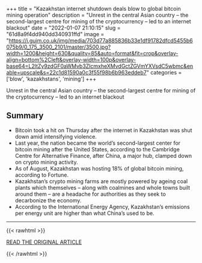 +++
title = "Kazakhstan internet shutdown deals blow to global bitcoin mining operation"
description = "Unrest in the central Asian country – the second-largest centre for mining of the cryptocurrency – led to an internet blackout"
date = "2022-01-07 21:10:15"
slug = "61d8a9f4dd940dd340931ffd"
image = "https://i.guim.co.uk/img/media/703d77a885836b33e1df91782dfcd5455b6075b9/0_175_3500_2101/master/3500.jpg?width=1200&height=630&quality=85&auto=format&fit=crop&overlay-align=bottom%2Cleft&overlay-width=100p&overlay-base64=L2ltZy9zdGF0aWMvb3ZlcmxheXMvdGctZGVmYXVsdC5wbmc&enable=upscale&s=22c1d81590a0c3f55f98b6b963eddeb7"
categories = ['blow', 'kazakhstans', 'mining']
+++

Unrest in the central Asian country – the second-largest centre for mining of the cryptocurrency – led to an internet blackout

## Summary

- Bitcoin took a hit on Thursday after the internet in Kazakhstan was shut down amid intensifying violence.
- Last year, the nation became the world’s second-largest center for bitcoin mining after the United States, according to the Cambridge Centre for Alternative Finance, after China, a major hub, clamped down on crypto mining activity.
- As of August, Kazakhstan was hosting 18% of global bitcoin mining, according to Fortune.
- Kazakhstan’s crypto mining farms are mostly powered by ageing coal plants which themselves – along with coalmines and whole towns built around them – are a headache for authorities as they seek to decarbonize the economy.
- According to the International Energy Agency, Kazakhstan’s emissions per energy unit are higher than what China’s used to be.

---

{{< rawhtml >}}
  <p class="article-category">
    <a target="_blank" href="https://www.theguardian.com/world/2022/jan/06/kazakhstan-bitcoin-internet-shutdown">READ THE ORIGINAL ARTICLE</a>
  </p>
{{< /rawhtml >}}
